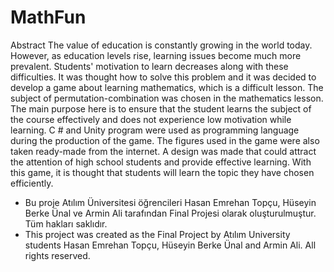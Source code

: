 # MathFun

Abstract
The value of education is constantly growing in the world today. However, as education levels rise, learning issues become much more prevalent. Students' motivation to learn decreases along with these difficulties. It was thought how to solve this problem and it was decided to develop a game about learning mathematics, which is a difficult lesson. The subject of permutation-combination was chosen in the mathematics lesson. The main purpose here is to ensure that the student learns the subject of the course effectively and does not experience low motivation while learning. C # and Unity program were used as programming language during the production of the game. The figures used in the game were also taken ready-made from the internet. A design was made that could attract the attention of high school students and provide effective learning. With this game, it is thought that students will learn the topic they have chosen efficiently.

- Bu proje Atılım Üniversitesi öğrencileri Hasan Emrehan Topçu, Hüseyin Berke Ünal ve Armin Ali tarafından Final Projesi olarak oluşturulmuştur. 
Tüm hakları saklıdır.
- This project was created as the Final Project by Atılım University students Hasan Emrehan Topçu, Hüseyin Berke Ünal and Armin Ali.
All rights reserved. 
